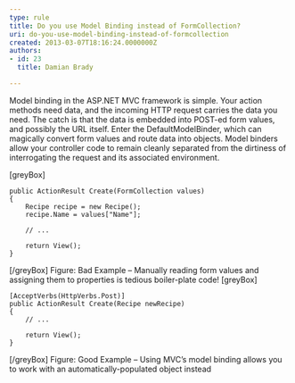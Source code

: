 ```yaml
---
type: rule
title: Do you use Model Binding instead of FormCollection?
uri: do-you-use-model-binding-instead-of-formcollection
created: 2013-03-07T18:16:24.0000000Z
authors:
- id: 23
  title: Damian Brady

---
```


Model binding in the ASP.NET MVC framework is simple. Your action methods need data, and the incoming HTTP request carries the data you need. The catch is that the data is embedded into POST-ed form values, and possibly the URL itself. Enter the DefaultModelBinder, which can magically convert form values and route data into objects. Model binders allow your controller code to remain cleanly separated from the dirtiness of interrogating the request and its associated environment.
 
[greyBox]
 

```
public ActionResult Create(FormCollection values)
{
    Recipe recipe = new Recipe();
    recipe.Name = values["Name"];      
            
    // ...
            
    return View();
}
```

 
[/greyBox]
Figure: Bad Example – Manually reading form values and assigning them to properties is tedious boiler-plate code!
[greyBox]
 

```
[AcceptVerbs(HttpVerbs.Post)]
public ActionResult Create(Recipe newRecipe)
{            
    // ...
    
    return View();
}
```

 
[/greyBox]
Figure: Good Example – Using MVC’s model binding allows you to work with an automatically-populated object instead
